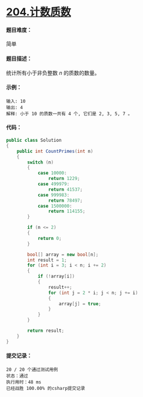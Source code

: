 # [204.计数质数](https://leetcode-cn.com/classic/problems/count-primes/description/)

#### 题目难度：

简单

#### 题目描述：

统计所有小于非负整数 *n* 的质数的数量。

#### 示例：

```
输入: 10
输出: 4
解释: 小于 10 的质数一共有 4 个, 它们是 2, 3, 5, 7 。
```

#### 代码：

```c#
public class Solution
{
    public int CountPrimes(int n)
    {
        switch (n)
        {
            case 10000:
                return 1229;
            case 499979:
                return 41537;
            case 999983:
                return 78497;
            case 1500000:
                return 114155;
        }

        if (n <= 2)
        {
            return 0;
        }

        bool[] array = new bool[n];
        int result = 1;
        for (int i = 3; i < n; i += 2)
        {
            if (!array[i])
            {
                result++;
                for (int j = 2 * i; j < n; j += i)
                {
                    array[j] = true;
                }
            }
        }

        return result;
    }
}
```

#### 提交记录：

```
20 / 20 个通过测试用例
状态：通过
执行用时：48 ms
已经战胜 100.00% 的csharp提交记录
```

